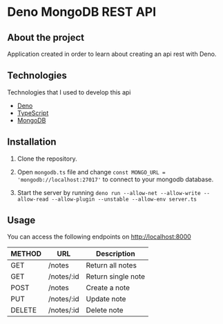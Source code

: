#  Deno MongoDB REST API

## About the project
Application created in order to learn about creating an api rest with Deno.

## Technologies

Technologies that I used to develop this api

- [Deno](https://deno.land/)
- [TypeScript](https://www.typescriptlang.org/)
- [MongoDB](https://www.mongodb.com/)

## Installation

1. Clone the repository.

2. Open `mongodb.ts` file and change `const MONGO_URL = 'mongodb://localhost:27017'` to connect to your mongodb database.

3. Start the server by running `deno run --allow-net --allow-write --allow-read --allow-plugin --unstable --allow-env server.ts`

## Usage
You can access the following endpoints on [http://localhost:8000](http://localhost:8000)


| METHOD | URL        | Description        |
|--------|------------|--------------------|
| GET    | /notes     | Return all notes   |
| GET    | /notes/:id | Return single note |
| POST   | /notes     | Create a note      |
| PUT    | /notes/:id | Update note        |
| DELETE | /notes/:id | Delete note        |